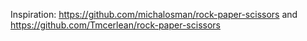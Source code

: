 Inspiration:
https://github.com/michalosman/rock-paper-scissors and 
https://github.com/Tmcerlean/rock-paper-scissors
